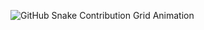 ![GitHub Snake Contribution Grid Animation](https://raw.githubusercontent.com/DevPeuh/DevPeuh/output/github-contribution-grid-snake-dark.svg)
